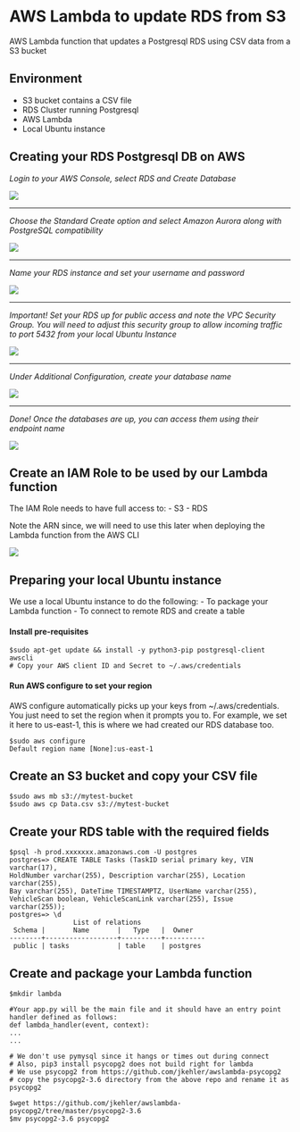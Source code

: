 # AWS Lambda to update RDS from S3 
AWS Lambda function that updates a Postgresql RDS using CSV data from a S3 bucket

## Environment

- S3 bucket contains a CSV file
- RDS Cluster running Postgresql
- AWS Lambda
- Local Ubuntu instance

## Creating your RDS Postgresql DB on AWS

*Login to your AWS Console, select RDS and Create Database*

![](one.PNG)

<hr>

*Choose the Standard Create option and select Amazon Aurora along with PostgreSQL compatibility*

![](two.PNG)

<hr>

*Name your RDS instance and set your username and password*

![](three.PNG)

<hr>

*Important! Set your RDS up for public access and note the VPC Security Group. You will need to adjust this security group to allow incoming traffic to port 5432 from your local Ubuntu Instance*

![](four.PNG)

<hr>

*Under Additional Configuration, create your database name*

![](five.PNG)

<hr>

*Done! Once the databases are up, you can access them using their endpoint name*

![](six.PNG)


## Create an IAM Role to be used by our Lambda function

The IAM Role needs to have full access to:
    - S3
    - RDS

Note the ARN since, we will need to use this later when deploying the Lambda function from the AWS CLI

![](iamrole.PNG)

## Preparing your local Ubuntu instance

We use a local Ubuntu instance to do the following:
    - To package your Lambda function
    - To connect to remote RDS and create a table

#### Install pre-requisites

```
$sudo apt-get update && install -y python3-pip postgresql-client awscli 
# Copy your AWS client ID and Secret to ~/.aws/credentials
```

#### Run AWS configure to set your region

AWS configure automatically picks up your keys from ~/.aws/credentials. You just need to set the region when it prompts you to.
For example, we set it here to us-east-1, this is where we had created our RDS database too.

```
$sudo aws configure
Default region name [None]:us-east-1
```

## Create an S3 bucket and copy your CSV file

```
$sudo aws mb s3://mytest-bucket
$sudo aws cp Data.csv s3://mytest-bucket
```

## Create your RDS table with the required fields

```
$psql -h prod.xxxxxxx.amazonaws.com -U postgres
postgres=> CREATE TABLE Tasks (TaskID serial primary key, VIN varchar(17), 
HoldNumber varchar(255), Description varchar(255), Location varchar(255), 
Bay varchar(255), DateTime TIMESTAMPTZ, UserName varchar(255), 
VehicleScan boolean, VehicleScanLink varchar(255), Issue varchar(255));
postgres=> \d
                List of relations
 Schema |       Name       |   Type   |  Owner
--------+------------------+----------+----------
 public | tasks            | table    | postgres
```

## Create and package your Lambda function

```
$mkdir lambda

#Your app.py will be the main file and it should have an entry point handler defined as follows:
def lambda_handler(event, context):
...
...

# We don't use pymysql since it hangs or times out during connect
# Also, pip3 install psycopg2 does not build right for lambda
# We use psycopg2 from https://github.com/jkehler/awslambda-psycopg2
# copy the psycopg2-3.6 directory from the above repo and rename it as psycopg2

$wget https://github.com/jkehler/awslambda-psycopg2/tree/master/psycopg2-3.6
$mv psycopg2-3.6 psycopg2

```

